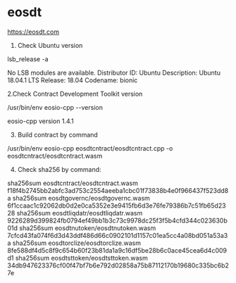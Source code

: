 # eosdt
https://eosdt.com

 1. Check Ubuntu version
 
lsb_release -a

No LSB modules are available.
Distributor ID: Ubuntu
Description:    Ubuntu 18.04.1 LTS
Release:    18.04
Codename:   bionic

2.Check Contract Development Toolkit version

/usr/bin/env eosio-cpp --version

eosio-cpp version 1.4.1

3. Build contract by command

/usr/bin/env eosio-cpp eosdtcntract/eosdtcntract.cpp -o eosdtcntract/eosdtcntract.wasm

4. Check sha256 by command:

sha256sum eosdtcntract/eosdtcntract.wasm
f18f4b2745bb2abfc3ad753c2554aeeba1cbc01f73838b4e0f966437f523dd8a
sha256sum eosdtgovernc/eosdtgovernc.wasm
6f1ccaac1c92062db0d2e0ca5352e3e9415fb6d3e76fe79386b7c51fb65d2328
sha256sum eosdtliqdatr/eosdtliqdatr.wasm
9226289d399824fb0794ef49bb1b3c73c9978dc25f3f5b4cfd344c023630b01d
sha256sum eosdtnutoken/eosdtnutoken.wasm
7cfcd43fa074f6d3d43ddf486d66c0902101d1157c01ea5cc4a08bd051a53a3a
sha256sum eosdtorclize/eosdtorclize.wasm
8fe588df4d5c8f9c654b60f23b81da1a9c16df5be28b6c0ace45cea6d4c009d1
sha256sum eosdtsttoken/eosdtsttoken.wasm
34db947623376cf00f47bf7b6e792d02858a75b87112170b19680c335bc6b27e


